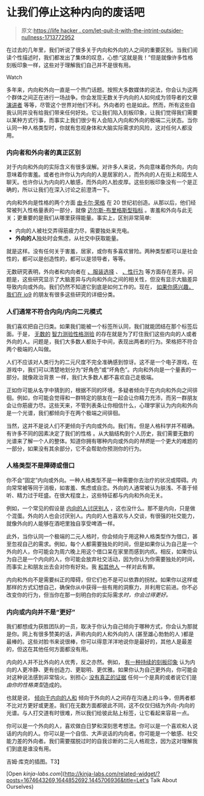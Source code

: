 # 让我们停止这种内向的废话吧

> 原文:[https://life hacker . com/let-quit-it-with-the-intrint-outsider-nullness-1713772952](https://lifehacker.com/lets-quit-it-with-the-introvert-extrovert-nonsense-1713772952)

在过去的几年里，我们听说了很多关于内向和外向的人之间的重要区别。当我们阅读个性描述时，我们都发出了集体的叹息，心想:“这就是我！”但是就像许多性格刻板印象一样，这些对于理解我们自己并不是很有用。

Watch

多年来，内向和外向一直是一个热门话题。按照大多数媒体的说法，你会认为这两个群体之间正在进行一场战争。你会发现无数关于内向的人如何成为领导者的文章[演讲者](http://www.forbes.com/sites/victorlipman/2013/08/15/why-introverts-can-make-excellent-executives/) 等等，尽管这个世界对他们不利。外向者的 也是如此。然而，所有这些自我认同并没有给我们带来任何好处。它让我们陷入刻板印象，让我们觉得我们需要以某种方式行事，而事实上我们很少有人会陷入内向和外向的极端二元状态。当你认同一种人格类型时，你就有忽视身体和大脑实际需求的风险，这对任何人都没用。

### 内向者和外向者的真正区别

对于内向和外向的实际含义有很多误解。对许多人来说，外向意味着你外向，内向意味着你害羞。或者也许你认为内向的人是居家的人，而外向的人在街上和陌生人聊天。也许你认为内向的人敏感，而外向的人脸皮厚。这些刻板印象没有一个是正确的，所以让我们在深入讨论之前澄清一下。

内向和外向是性格的两个方面 [由卡尔·荣格](http://scholar.google.com/scholar_url?url=http://elibrary.kiu.ac.ug:8080/jspui/bitstream/1/938/1/Carl%2520Jung%2520%2520Psychological%2520Types.pdf&hl=en&sa=X&scisig=AAGBfm3gMHuFG8vHQz1OcdAg3mg3En4dXw&nossl=1&oi=scholarr) 在 20 世纪初创造。从那以后，他们经常被列入性格量表的一部分，就像 [迈尔斯-布里格斯型指标](http://www.myersbriggs.org/my-mbti-personality-type/mbti-basics/) 。害羞和外向与此无关；更重要的是我们从哪里获得能量。事实上，区别非常简单:

*   内向的人被社交弄得筋疲力尽，需要独处来充电。
*   **外向的人**独处时会焦虑，从社交中获取能量。

就是这样。没有任何关于害羞，居家，或你有多喜欢冒险。两种类型都可以是社会性的，都可以是创造性的，都可以是领导者，等等。

无数研究表明，外向者和内向者在 [、服装选择](http://psycnet.apa.org/psycinfo/1981-26914-001) 、 [、性行为](http://www.ncbi.nlm.nih.gov/pubmed/15695196) 等方面存在差异。问题是，这些研究显示了大脑差异与内向和外向之间的相关性，但没有显示大脑差异导致内向或外向。我们仍然不知道它到底是如何工作的。现在， [如果你感兴趣，我们在 io9](https://gizmodo.com/the-science-behind-extroversion-and-introversion-1282059791) 的朋友有很多这些研究的详细分类。

### 人们通常不符合内向/内向二元模式

我们喜欢把自己归类。如果我们能被一个标签所认同，我们就能团结在那个标签后面。于是， [无数的](http://www.buzzfeed.com/erinlarosa/problems-only-introverts-will-understand#.kt79LxAQgE) [智力测验](http://www.huffingtonpost.com/2013/08/20/introverts-signs-am-i-introverted_n_3721431.html)[性格测验](http://www.buzzfeed.com/javiermoreno/can-we-guess-if-youre-an-introvert-or-extrovert#.lt6EgeAyZ5) 的存在就是为了盯住我们这些内向的人或者外向的人。问题是，我们大多数人都处于中间，表现出两者的行为。荣格把不符合两个极端的人叫做。

人们不应该对人类行为的二元尺度不完全准确感到惊讶。这不是一个电子游戏，在游戏中，我们可以清楚地划分为“好角色”或“坏角色”。内向和外向是一个量表的一部分。就像政治背景 一样，我们大多数人都不喜欢自己走极端。

正如你可能从名字中猜到的，根据不同的环境，多疑者倾向于在内向和外向之间徘徊。例如，你可能会觉得和一群特定的朋友在一起会让你精力充沛，而另一群朋友会让你筋疲力尽。这些天来，不管列表条让你相信什么，心理学家认为内向和外向是一个光谱，我们都倾向于在两个极端之间徘徊。

当然，这并不是说人们不更倾向于内向或外向。我们有。但是人格科学并不精确。有许多不同的因素决定了我们的性格 。从大脑结构到个人历史，我们需要无数的光谱来了解一个人的整体。知道你拥有哪种内向或外向的*特质*是一个更大的难题的一部分，如果没有其余部分，它不会帮助你预测你的行为。

### 人格类型不是障碍或借口

你不会“固定”内向或外向。一种人格类型不是一种需要你去治疗的状况或障碍。内向常常被等同于消极，如害羞、焦虑或自恋。外向的人通常被认为肤浅、不善于倾听、精力过于旺盛。在很大程度上，这些特征都与内向和外向无关。

例如，一个常见的假设是 [内向的人讨厌别人](http://www.buzzfeed.com/erinlarosa/31-unmistakable-signs-that-youre-an-introvert#.ku98mWJgx5) ，这也没什么。那不是内向，只是做个混蛋。外向的人也会讨厌别人。内向的人也喜欢与人交谈，有很强的社交能力，就像外向的人能够在酒吧里独自享受啤酒一样。

此外，当你认同一个极端的二元人格时，你会倾向于用这种人格类型作为借口，甚至忽视自己的需求。例如，每个人都需要独处的时间，但是如果你认为自己是一个外向的人，你可能会为周六晚上用这个借口呆在家里而感到内疚。相反，如果你认为自己是一个内向的人，你可能会放弃社交活动，因为你认为你需要独处的时间，而事实上和朋友出去会对你有好处。我 [和其他人](https://lifehacker.com/an-introverts-guide-to-surviving-a-weekend-with-strange-1576554766) 一样对此有罪。

内向和外向不是需要纠正的障碍，但它们也不是可以依靠的拐杖。如果你以这样或那样的方式幻想自己，确保你从中获得一些有用的洞察力，并利用它前进。你不必改变你的行为，但当你在那一刻明白你的实际需求*时，你会过得更好。*

### 内向或内向并不是“更好”

我们都想成为获胜团队的一员，取决于你认为自己倾向于哪种方式，你会认为那就是你。网上有很多赞美的话，声称内向的人和外向的人 (甚至雄心勃勃的人 )都是最棒的。这些对脸书来说很棒，你可以得意洋洋地说你是最好的，其他人是最差的，但这在其他任何方面都没有用。

内向的人并不比外向的人优秀，反之亦然。例如， [有一种持续的刻板印象](http://www.theatlantic.com/magazine/archive/2003/03/caring-for-your-introvert/302696/) 认为内向的人更冷静、更有创造力、更聪明、更优雅。如果你认为自己更外向，你可能会对这种说法感到非常恼火。别担心: [没有真正的证据](http://www.nytimes.com/2011/06/26/opinion/sunday/26shyness.html) 任何一个是真的或者说它们是*由你的性格类型*造成的。

也就是说， [倾向于内向的人和](http://lifehacker.com/how-introverts-and-extroverts-can-peacefully-coexist-638422576) 倾向于外向的人之间存在沟通上的斗争，但两者都不比对方更好或更差。我们在无数方面都彼此不同，这不仅仅归结为外向-内向的光谱。与人打交道有时很难，所以我们给彼此贴上标签，让它看起来容易一点。

你可以是一个外向的人，喜欢做白日梦和深刻思考想法。你可以是一个喜欢和人说话的内向的人。你可以是一个自信、大声说话的内向者。你可能是一个敏感、社交能力差的外向者。我们需要摆脱过时的自我诊断的二元人格观念，因为这对理解我们到底是谁没有用。

吉姆·库克的插图。T3】

[Open *kinja-labs.com*](http://kinja-labs.com/related-widget/?posts=1674643269,1644852692,1445706936&title=Let's Talk About Ourselves)